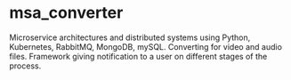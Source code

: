 # msa_converter
Microservice architectures and distributed systems using Python, Kubernetes, RabbitMQ, MongoDB, mySQL. Converting for video and audio files. Framework giving notification to a user on different stages of the process.
